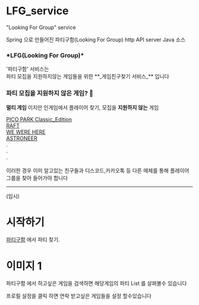 # LFG_service
"Looking For Group" service

Spring 으로 만들어진 파티구함(Looking For Group) http API server Java 소스

<H3>*LFG(Looking For Group)*</H2>
'파티구함' 서비스는<br>
파티 모집을 지원하지않는 게임들을 위한 **_게임친구찾기 서비스_** 입니다

### 파티 모집을 지원하지 않은 게임? 🤷<br>
__멀티 게임__ 이지만 인게임에서 플레이어 찾기, 모집을 __지원하지 않는__ 게임<br>


[PICO PARK Classic_Edition](https://store.steampowered.com/app/461040/PICO_PARKClassic_Edition/)<br>
[RAFT](https://store.steampowered.com/app/648800/Raft/)<br>
[WE WERE HERE](https://store.steampowered.com/app/582500/We_Were_Here/)<br>
[ASTRONEER](https://store.steampowered.com/app/361420/ASTRONEER/)<br>
.<br>.<br>.<br>
<br>
이러한 경우 이미 알고있는 친구들과 디스코드,카카오톡 등 다른 메체를 통해 플레이어 그룹을 찾아 들어가야 합니다<br>


---
(임시)
# 시작하기
[파티구함](#) 에서 파티 찾기.

# 이미지 1

파티구함 에서 하고싶은 게임을 검색하면 해당게임의 파티 List 를 살펴볼수 있습니다

프로필 설정을 클릭 하면 연락 받고싶은 게임들을 설정 할수있습니다

